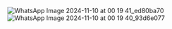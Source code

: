 ![WhatsApp Image 2024-11-10 at 00 19 41_ed80ba70](https://github.com/user-attachments/assets/55578dbe-2f3b-4d7a-a3c7-fa1dd074374a)
![WhatsApp Image 2024-11-10 at 00 19 40_93d6e077](https://github.com/user-attachments/assets/409a526d-1bce-4941-8b0e-cb0a11de35de)
